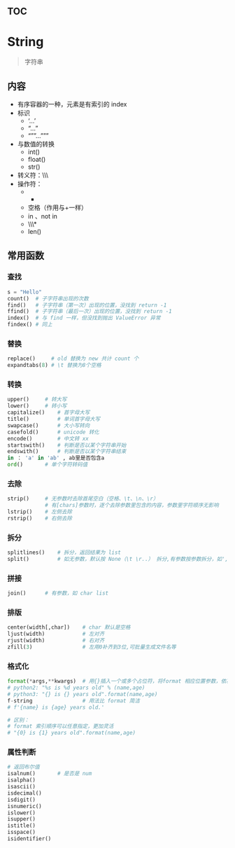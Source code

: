 [TOC]()
---
# String
> 字符串
## 内容
- 有序容器的一种，元素是有索引的 index
- 标识
	- ‘…’
	- “…”
	- “””…”””
- 与数值的转换
	- int()
	- float()
	- str()
- 转义符：\\\\\\
- 操作符： 
	- +
	- 空格（作用与+一样）
	- in 、not in
	- \\\\\\\*
	- len()
## 常用函数
### 查找
```python
s = "Hello"
count()  # 子字符串出现的次数
find()   # 子字符串（第一次）出现的位置，没找到 return -1
ffind()  # 子字符串（最后一次）出现的位置，没找到 return -1
index()  # 与 find 一样，但没找到抛出 ValueError 异常
findex() # 同上
```
### 替换
```python
replace()     # old 替换为 new 共计 count 个
expandtabs(8) # \t 替换为8个空格
```
### 转换
```python
upper() 	# 转大写
lower()		# 转小写
capitalize()	# 首字母大写
title()			# 单词首字母大写
swapcase()		# 大小写转向
casefold()		# unicode 转化
encode()		# 中文转 xx
startswith()	# 判断是否以某个字符串开始
endswith()		# 判断是否以某个字符串结束
in ： 'a' in 'ab' , ab里是否包含a
ord()		# 单个字符转码值
```
### 去除
```python
strip()		# 无参数时去除首尾空白（空格、\t、\n、\r）
			# 有[chars]参数时，逐个去除参数里包含的内容，参数里字符顺序无影响
lstrip()	# 左侧去除
rstrip()	# 右侧去除
```
### 拆分
```python
splitlines()	# 拆分，返回结果为 list
split()			# 如无参数，默认按 None（\t \r..） 拆分,有参数按参数拆分，如',' 第二个参数可以指定拆分次数 maxsplit=1
```
### 拼接
```python
join()		# 有参数，如 char list
```
### 排版
```python
center(width[,char])	# char 默认是空格
ljust(width)			# 左对齐
rjust(width)			# 右对齐
zfill(3)				# 左用0补齐到3位,可批量生成文件名等
```
### 格式化
```python
format(*args,**kwargs)	# 用{}插入一个或多个占位符，将format 相应位置参数，依次放到占位符
# python2: "%s is %d years old" % (name,age)
# python3: "{} is {} years old".format(name,age)
f-string				# 用法比 format 简洁
# f'{name} is {age} years old.'

# 区别：
# format 索引顺序可以任意指定，更加灵活
# "{0} is {1} years old".format(name,age)
```
### 属性判断
```python
# 返回布尔值
isalnum()		# 是否是 num
isalpha()
isascii()
isdecimal()
isdigit()
isnumeric()
islower()
isupper()
istitle()
isspace()
isidentifier() 
```

